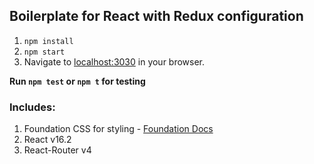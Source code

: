 ## Boilerplate for React with Redux configuration

1. `npm install`
1. `npm start`
1. Navigate to [localhost:3030](http://localhost:3030/) in your browser.

__Run `npm test` or `npm t` for testing__

### Includes:

1. Foundation CSS for styling - [Foundation Docs](http://foundation.zurb.com/sites/docs)
1. React v16.2
1. React-Router v4
